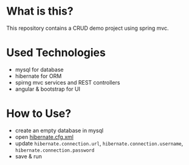 # What is this?

This repository contains a CRUD demo project using spring mvc.


# Used Technologies

-	mysql for database
-	hibernate for ORM
-	spirng mvc services and REST controllers
-	angular & bootstrap for UI


# How to Use?

-	create an empty database in mysql
-	open [hibernate.cfg.xml](spring-mvc-demo/src/main/resources/hibernate.cfg.xml)
-	update `hibernate.connection.url`, `hibernate.connection.username`, `hibernate.connection.password`
-	save & run

